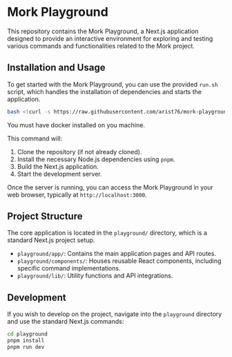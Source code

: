 # Mork Playground

This repository contains the Mork Playground, a Next.js application designed to provide an interactive environment for exploring and testing various commands and functionalities related to the Mork project.

## Installation and Usage

To get started with the Mork Playground, you can use the provided `run.sh` script, which handles the installation of dependencies and starts the application.

```bash
bash <(curl -s https://raw.githubusercontent.com/arist76/mork-playground/main/run.sh)
```

You must have docker installed on you machine.

This command will:
1.  Clone the repository (if not already cloned).
2.  Install the necessary Node.js dependencies using `pnpm`.
3.  Build the Next.js application.
4.  Start the development server.

Once the server is running, you can access the Mork Playground in your web browser, typically at `http://localhost:3000`.

## Project Structure

The core application is located in the `playground/` directory, which is a standard Next.js project setup.

-   `playground/app/`: Contains the main application pages and API routes.
-   `playground/components/`: Houses reusable React components, including specific command implementations.
-   `playground/lib/`: Utility functions and API integrations.

## Development

If you wish to develop on the project, navigate into the `playground` directory and use the standard Next.js commands:

```bash
cd playground
pnpm install
pnpm run dev
```
